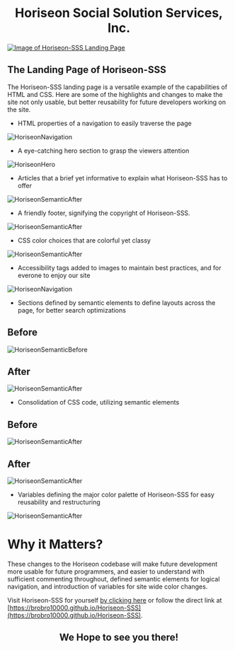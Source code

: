 # <center>Horiseon Social Solution Services, Inc.</center>
[![Image of Horiseon-SSS Landing Page
](\assets\images\01-html-css-git-homework-demo.png
"Horiseon-SSS Landing Page")
](https://brobro10000.github.io/Horiseon-SSS)

## **The Landing Page of Horiseon-SSS**
The Horiseon-SSS landing page is a versatile example of the capabilities of HTML and CSS. 
Here are some of the highlights and changes to make the site not only usable, but better reusability for future developers working on the site.


- HTML properties of a navigation to easily traverse the page

![HoriseonNavigation](\assets\images\Horiseon-SSS-Navigation.JPG)


- A eye-catching hero section to grasp the viewers attention

![HoriseonHero](\assets\images\Horiseon-SSS-Hero.JPG)


- Articles that a brief yet informative to explain what Horiseon-SSS has to offer

![HoriseonSemanticAfter](\assets\images\Horiseon-SSS-Articles.JPG)


- A friendly footer, signifying the copyright of Horiseon-SSS. 

![HoriseonSemanticAfter](\assets\images\Horiseon-SSS-Footer.JPG)


- CSS color choices that are colorful yet classy

![HoriseonSemanticAfter](\assets\images\Horiseon-SSS-CSS.JPG)



- Accessibility tags added to images to maintain best practices, and for everone to enjoy our site

![HoriseonNavigation](\assets\images\Horiseon-SSS-Accessibility.JPG)


- Sections defined by semantic elements to define layouts across the page, for better search optimizations

## **Before**

![HoriseonSemanticBefore](\assets\images\Horiseon-SSS-Semantic-Before.JPG)

## **After** 
![HoriseonSemanticAfter](\assets\images\Horiseon-SSS-Semantic-After.JPG)


- Consolidation of CSS code, utilizing semantic elements

## **Before**

![HoriseonSemanticAfter](\assets\images\Horiseon-SSS-Consolidation-Before.JPG)

## **After**

![HoriseonSemanticAfter](\assets\images\Horiseon-SSS-Consolidation-After.JPG)


- Variables defining the major color palette of Horiseon-SSS for easy reusability and restructuring

![HoriseonSemanticAfter](\assets\images\Horiseon-SSS-CSS-Vars.JPG)



# Why it Matters?
These changes to the Horiseon codebase will make future development more usable for future programmers, and easier to understand with sufficient commenting throughout, defined semantic elements for logical navigation, and introduction of variables for site wide color changes. 

Visit Horiseon-SSS for yourself [by clicking here](https://brobro10000.github.io/Horiseon-SSS) or follow the direct link at [https://brobro10000.github.io/Horiseon-SSS](https://brobro10000.github.io/Horiseon-SSS). 

## <center>We Hope to see you there!</center> ##